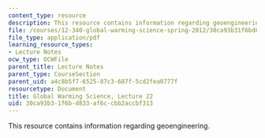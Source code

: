 ```yaml
---
content_type: resource
description: This resource contains information regarding geoengineering.
file: /courses/12-340-global-warming-science-spring-2012/30ca93b31f6bd833af6ccbb2accbf313_MIT12_340S12_lec22.pdf
file_type: application/pdf
learning_resource_types:
- Lecture Notes
ocw_type: OCWFile
parent_title: Lecture Notes
parent_type: CourseSection
parent_uid: a4c8b5f7-6525-87c3-687f-5cd2fea0777f
resourcetype: Document
title: Global Warming Science, Lecture 22
uid: 30ca93b3-1f6b-d833-af6c-cbb2accbf313
---
```

This resource contains information regarding geoengineering.

